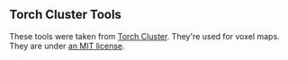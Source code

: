 ## Torch Cluster Tools

These tools were taken from [Torch Cluster](https://github.com/rusty1s/pytorch_cluster/tree/master). They're used for voxel maps. They are under [an MIT license](src/stretch/utils/torch_cluster/LICENSE).

